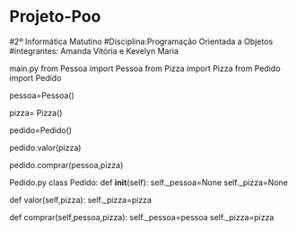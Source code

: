 # Projeto-Poo
#2º Informática Matutino
#Disciplina:Programação Orientada a Objetos 
#integrantes: Amanda Vitória e Kevelyn Maria

main.py
from Pessoa import Pessoa
from Pizza import Pizza
from Pedido import Pedido

pessoa=Pessoa()

pizza= Pizza()

pedido=Pedido()


pedido.valor(pizza)

pedido.comprar(pessoa,pizza)

Pedido.py
class Pedido:
  def __init__(self):
    self._pessoa=None
    self._pizza=None

  def valor(self,pizza):
    self._pizza=pizza

  def comprar(self,pessoa,pizza):
    self._pessoa=pessoa
    self._pizza=pizza
